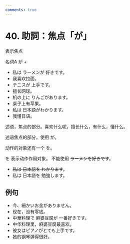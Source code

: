 ```yaml
---
comments: true
---
```


# 40. 助詞：焦点「が」

表示焦点

名词A が + 

- 私は ラーメンが 好きです。
- 我喜欢拉面。
- テニスが 上手です。
- 擅长网球。
- 机の上に りんごがあります。
- 桌子上有苹果。
- 私は 日本語がわかります。
- 我懂日语。

述语，焦点的部分。喜欢什么呢，擅长什么，有什么，懂什么。

述语焦点的部分，使用 が。

动作的对象还有一个 を。

を 表示动作作用对象。 不能使用 ~~ラーメンを好きです~~。

- ~~私は 日本語を わかります~~。
- 私は 日本語を 勉強します。 

## 例句

- 今、細かいお金がありません。
- 现在，没有零钱。
- 中華料理で 麻婆豆腐が 一番好きです。
- 中华料理里，麻婆豆腐最喜欢。
- 彼女はピアノがとても上手です。
- 她的钢琴弹得很好。

